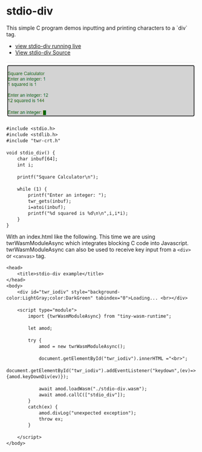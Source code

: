 <h1>stdio-div</h1>
This simple C program demos inputting and printing characters to a `div` tag.

- [view stdio-div running live](/examples/dist/stdio-div/index.html)
- [View stdio-div Source](https://github.com/twiddlingbits/tiny-wasm-runtime/tree/main/examples/stdio-div)

 <img src="../readme-img-square.png" width="500">

 <br>

~~~
#include <stdio.h>
#include <stdlib.h>
#include "twr-crt.h"

void stdio_div() {
    char inbuf[64];
    int i;

    printf("Square Calculator\n");

    while (1) {
        printf("Enter an integer: ");
        twr_gets(inbuf);
        i=atoi(inbuf);
        printf("%d squared is %d\n\n",i,i*i);
    }
}
~~~

With an index.html like the following.  This time we are using twrWasmModuleAsync which integrates blocking C code into Javascript.  twrWasmModuleAsync can also be used to receive key input from a `<div>` or `<canvas>` tag. 

~~~
<head>
	<title>stdio-div example</title>
</head>
<body>
	<div id="twr_iodiv" style="background-color:LightGray;color:DarkGreen" tabindex="0">Loading... <br></div>

	<script type="module">
		import {twrWasmModuleAsync} from "tiny-wasm-runtime";

		let amod;
		
		try {
			amod = new twrWasmModuleAsync();

			document.getElementById("twr_iodiv").innerHTML ="<br>";
			document.getElementById("twr_iodiv").addEventListener("keydown",(ev)=>{amod.keyDownDiv(ev)});

			await amod.loadWasm("./stdio-div.wasm");
			await amod.callC(["stdio_div"]);
		}
		catch(ex) {
			amod.divLog("unexpected exception");
			throw ex;
		}

	</script>
</body>
~~~
